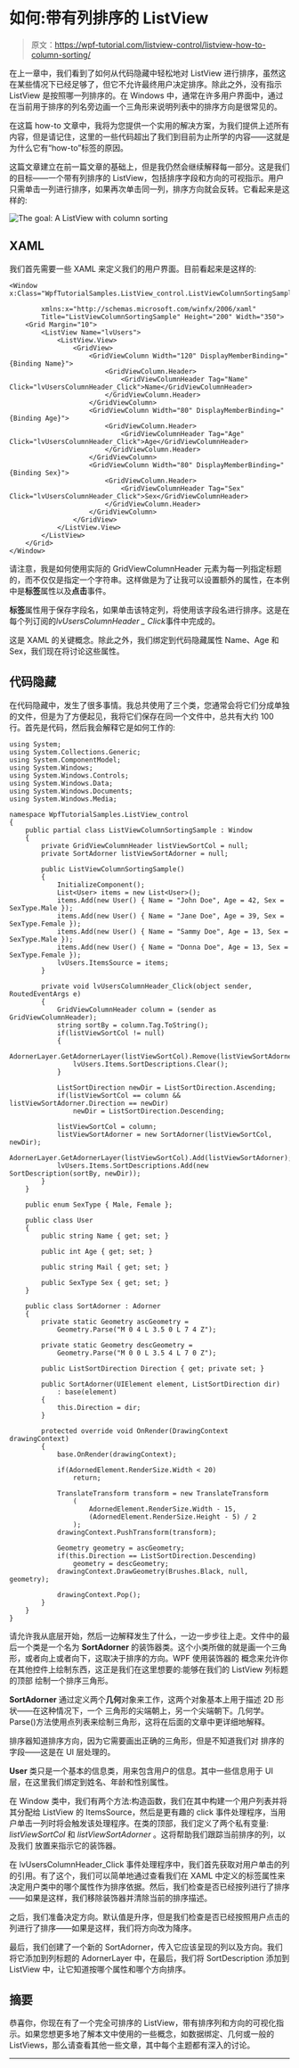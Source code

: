 # 如何:带有列排序的 ListView

> 原文：<https://wpf-tutorial.com/listview-control/listview-how-to-column-sorting/>

在上一章中，我们看到了如何从代码隐藏中轻松地对 ListView 进行排序，虽然这在某些情况下已经足够了，但它不允许最终用户决定排序。除此之外，没有指示 ListView 是按照哪一列排序的。在 Windows 中，通常在许多用户界面中，通过在当前用于排序的列名旁边画一个三角形来说明列表中的排序方向是很常见的。

在这篇 how-to 文章中，我将为您提供一个实用的解决方案，为我们提供上述所有内容，但是请记住，这里的一些代码超出了我们到目前为止所学的内容——这就是为什么它有“how-to”标签的原因。

这篇文章建立在前一篇文章的基础上，但是我仍然会继续解释每一部分。这是我们的目标——一个带有列排序的 ListView，包括排序字段和方向的可视指示。用户只需单击一列进行排序，如果再次单击同一列，排序方向就会反转。它看起来是这样的:

![](img/883e79942a76e9f879eb448082cb32ff.png "The goal: A ListView with column sorting")

## XAML

我们首先需要一些 XAML 来定义我们的用户界面。目前看起来是这样的:

<input type="hidden" name="IL_IN_ARTICLE">

```
<Window x:Class="WpfTutorialSamples.ListView_control.ListViewColumnSortingSample"

        xmlns:x="http://schemas.microsoft.com/winfx/2006/xaml"
        Title="ListViewColumnSortingSample" Height="200" Width="350">
    <Grid Margin="10">
        <ListView Name="lvUsers">
            <ListView.View>
                <GridView>
                    <GridViewColumn Width="120" DisplayMemberBinding="{Binding Name}">
                        <GridViewColumn.Header>
                            <GridViewColumnHeader Tag="Name" Click="lvUsersColumnHeader_Click">Name</GridViewColumnHeader>
                        </GridViewColumn.Header>
                    </GridViewColumn>
                    <GridViewColumn Width="80" DisplayMemberBinding="{Binding Age}">
                        <GridViewColumn.Header>
                            <GridViewColumnHeader Tag="Age" Click="lvUsersColumnHeader_Click">Age</GridViewColumnHeader>
                        </GridViewColumn.Header>
                    </GridViewColumn>
                    <GridViewColumn Width="80" DisplayMemberBinding="{Binding Sex}">
                        <GridViewColumn.Header>
                            <GridViewColumnHeader Tag="Sex" Click="lvUsersColumnHeader_Click">Sex</GridViewColumnHeader>
                        </GridViewColumn.Header>
                    </GridViewColumn>
                </GridView>
            </ListView.View>
        </ListView>
    </Grid>
</Window>
```

请注意，我是如何使用实际的 GridViewColumnHeader 元素为每一列指定标题的，而不仅仅是指定一个字符串。这样做是为了让我可以设置额外的属性，在本例中是**标签**属性以及**点击**事件。

**标签**属性用于保存字段名，如果单击该特定列，将使用该字段名进行排序。这是在每个列订阅的*lvUsersColumnHeader _ Click*事件中完成的。

这是 XAML 的关键概念。除此之外，我们绑定到代码隐藏属性 Name、Age 和 Sex，我们现在将讨论这些属性。

## 代码隐藏

在代码隐藏中，发生了很多事情。我总共使用了三个类，您通常会将它们分成单独的文件，但是为了方便起见，我将它们保存在同一个文件中，总共有大约 100 行。首先是代码，然后我会解释它是如何工作的:

```
using System;
using System.Collections.Generic;
using System.ComponentModel;
using System.Windows;
using System.Windows.Controls;
using System.Windows.Data;
using System.Windows.Documents;
using System.Windows.Media;

namespace WpfTutorialSamples.ListView_control
{
	public partial class ListViewColumnSortingSample : Window
	{
		private GridViewColumnHeader listViewSortCol = null;
		private SortAdorner listViewSortAdorner = null;

		public ListViewColumnSortingSample()
		{
			InitializeComponent();
			List<User> items = new List<User>();
			items.Add(new User() { Name = "John Doe", Age = 42, Sex = SexType.Male });
			items.Add(new User() { Name = "Jane Doe", Age = 39, Sex = SexType.Female });
			items.Add(new User() { Name = "Sammy Doe", Age = 13, Sex = SexType.Male });
			items.Add(new User() { Name = "Donna Doe", Age = 13, Sex = SexType.Female });
			lvUsers.ItemsSource = items;
		}

		private void lvUsersColumnHeader_Click(object sender, RoutedEventArgs e)
		{
			GridViewColumnHeader column = (sender as GridViewColumnHeader);
			string sortBy = column.Tag.ToString();
			if(listViewSortCol != null)
			{
				AdornerLayer.GetAdornerLayer(listViewSortCol).Remove(listViewSortAdorner);
				lvUsers.Items.SortDescriptions.Clear();
			}

			ListSortDirection newDir = ListSortDirection.Ascending;
			if(listViewSortCol == column && listViewSortAdorner.Direction == newDir)
				newDir = ListSortDirection.Descending;

			listViewSortCol = column;
			listViewSortAdorner = new SortAdorner(listViewSortCol, newDir);
			AdornerLayer.GetAdornerLayer(listViewSortCol).Add(listViewSortAdorner);
			lvUsers.Items.SortDescriptions.Add(new SortDescription(sortBy, newDir));
		}
	}

	public enum SexType { Male, Female };

	public class User
	{
		public string Name { get; set; }

		public int Age { get; set; }

		public string Mail { get; set; }

		public SexType Sex { get; set; }
	}

	public class SortAdorner : Adorner
	{
		private static Geometry ascGeometry =
			Geometry.Parse("M 0 4 L 3.5 0 L 7 4 Z");

		private static Geometry descGeometry =
			Geometry.Parse("M 0 0 L 3.5 4 L 7 0 Z");

		public ListSortDirection Direction { get; private set; }

		public SortAdorner(UIElement element, ListSortDirection dir)
			: base(element)
		{
			this.Direction = dir;
		}

		protected override void OnRender(DrawingContext drawingContext)
		{
			base.OnRender(drawingContext);

			if(AdornedElement.RenderSize.Width < 20)
				return;

			TranslateTransform transform = new TranslateTransform
				(
					AdornedElement.RenderSize.Width - 15,
					(AdornedElement.RenderSize.Height - 5) / 2
				);
			drawingContext.PushTransform(transform);

			Geometry geometry = ascGeometry;
			if(this.Direction == ListSortDirection.Descending)
				geometry = descGeometry;
			drawingContext.DrawGeometry(Brushes.Black, null, geometry);

			drawingContext.Pop();
		}
	}
}
```

请允许我从底层开始，然后一边解释发生了什么，一边一步步往上走。文件中的最后一个类是一个名为 **SortAdorner** 的装饰器类。这个小类所做的就是画一个三角形，或者向上或者向下，这取决于排序的方向。WPF 使用装饰器的 概念来允许你在其他控件上绘制东西，这正是我们在这里想要的:能够在我们的 ListView 列标题的顶部 绘制一个排序三角形。

**SortAdorner** 通过定义两个**几何**对象来工作，这两个对象基本上用于描述 2D 形状——在这种情况下，一个 三角形的尖端朝上，另一个尖端朝下。几何学。Parse()方法使用点列表来绘制三角形，这将在后面的文章中更详细地解释。

排序器知道排序方向，因为它需要画出正确的三角形，但是不知道我们对 排序的字段——这是在 UI 层处理的。

**User** 类只是一个基本的信息类，用来包含用户的信息。其中一些信息用于 UI 层，在这里我们绑定到姓名、年龄和性别属性。

在 Window 类中，我们有两个方法:构造函数，我们在其中构建一个用户列表并将其分配给 ListView 的 ItemsSource，然后是更有趣的 click 事件处理程序，当用户单击一列时将会触发该处理程序。在类的顶部，我们定义了两个私有变量: *listViewSortCol* 和 *listViewSortAdorner* 。这将帮助我们跟踪当前排序的列，以及我们 放置来指示它的装饰器。

在 lvUsersColumnHeader_Click 事件处理程序中，我们首先获取对用户单击的列的引用。有了这个，我们可以简单地通过查看我们在 XAML 中定义的标签属性来决定用户类中的哪个属性作为排序依据。然后，我们检查是否已经按列进行了排序——如果是这样，我们移除装饰器并清除当前的排序描述。

之后，我们准备决定方向。默认值是升序，但是我们检查是否已经按照用户点击的列进行了排序——如果是这样，我们将方向改为降序。

最后，我们创建了一个新的 SortAdorner，传入它应该呈现的列以及方向。我们将它添加到列标题的 AdornerLayer 中，在最后，我们将 SortDescription 添加到 ListView 中，让它知道按哪个属性和哪个方向排序。

## 摘要

恭喜你，你现在有了一个完全可排序的 ListView，带有排序列和方向的可视化指示。如果您想更多地了解本文中使用的一些概念，如数据绑定、几何或一般的 ListViews，那么请查看其他一些文章，其中每个主题都有深入的讨论。

* * *